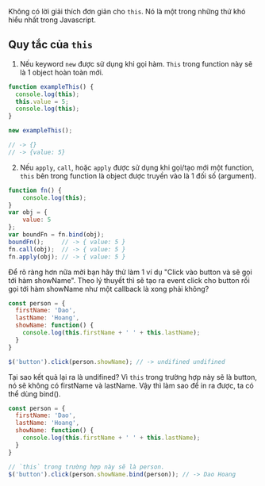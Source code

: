 Không có lời giải thích đơn giản cho `this`. Nó là một trong những thứ khó hiểu nhất trong Javascript.

## Quy tắc của `this`

1. Nếu keyword `new` được sử dụng khi gọi hàm. `This` trong function này sẽ là 1 object hoàn toàn mới.
```javascript
function exampleThis() {
  console.log(this);
  this.value = 5;
  console.log(this);
}

new exampleThis();

// -> {}
// -> {value: 5}
```

2. Nếu `apply`, `call`, hoặc `apply` được sử dụng khi gọi/tạo mới một function, `this` bên trong function là object được truyền vào là 1 đối số (argument).
```javascript
function fn() {
    console.log(this);
}
var obj = {
    value: 5
};
var boundFn = fn.bind(obj);
boundFn();     // -> { value: 5 }
fn.call(obj);  // -> { value: 5 }
fn.apply(obj); // -> { value: 5 }
```

Để rõ ràng hơn nữa mời bạn hãy thử làm 1 ví dụ "Click vào button và sẽ gọi tới hàm showName". Theo lý thuyết thì sẽ tạo ra event click cho button rồi gọi tới hàm showName như một callback là xong phải không?
```javascript
const person = {
  firstName: 'Dao',
  lastName: 'Hoang',
  showName: function() {
    console.log(this.firstName + ' ' + this.lastName);
  }
}

$('button').click(person.showName); // -> undifined undifined
```
Tại sao kết quả lại ra là undifined? Vì `this` trong trường hợp này sẽ là button, nó sẽ không có firstName và lastName. Vậy thì làm sao để in ra được, ta có thể dùng bind().
```javascript
const person = {
  firstName: 'Dao',
  lastName: 'Hoang',
  showName: function() {
    console.log(this.firstName + ' ' + this.lastName);
  }
}

// `this` trong trường hợp này sẽ là person.
$('button').click(person.showName.bind(person)); // -> Dao Hoang
```



